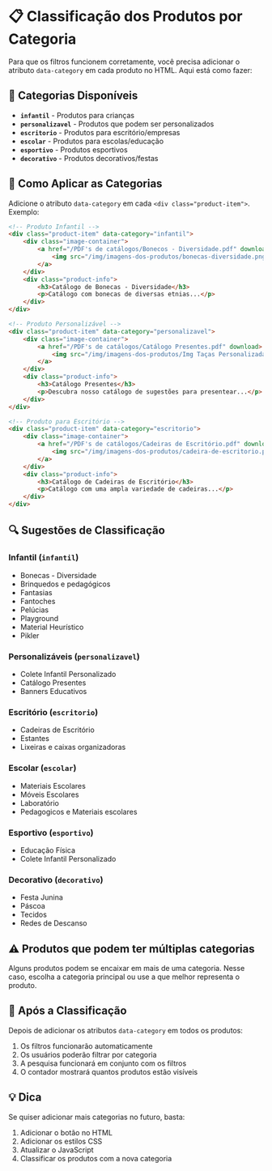 # 📋 Classificação dos Produtos por Categoria

Para que os filtros funcionem corretamente, você precisa adicionar o atributo `data-category` em cada produto no HTML. Aqui está como fazer:

## 🎯 Categorias Disponíveis

- **`infantil`** - Produtos para crianças
- **`personalizavel`** - Produtos que podem ser personalizados
- **`escritorio`** - Produtos para escritório/empresas
- **`escolar`** - Produtos para escolas/educação
- **`esportivo`** - Produtos esportivos
- **`decorativo`** - Produtos decorativos/festas

## 📝 Como Aplicar as Categorias

Adicione o atributo `data-category` em cada `<div class="product-item">`. Exemplo:

```html
<!-- Produto Infantil -->
<div class="product-item" data-category="infantil">
    <div class="image-container">
        <a href="/PDF's de catálogos/Bonecos - Diversidade.pdf" download>
            <img src="/img/imagens-dos-produtos/bonecas-diversidade.png" alt="Bonecas - Diversidade">
        </a>
    </div>
    <div class="product-info">
        <h3>Catálogo de Bonecas - Diversidade</h3>
        <p>Catálogo com bonecas de diversas etnias...</p>
    </div>
</div>

<!-- Produto Personalizável -->
<div class="product-item" data-category="personalizavel">
    <div class="image-container">
        <a href="/PDF's de catálogos/Catálogo Presentes.pdf" download>
            <img src="/img/imagens-dos-produtos/Img Taças Personalizadas.png" alt="Ideias de presentes">
        </a>
    </div>
    <div class="product-info">
        <h3>Catálogo Presentes</h3>
        <p>Descubra nosso catálogo de sugestões para presentear...</p>
    </div>
</div>

<!-- Produto para Escritório -->
<div class="product-item" data-category="escritorio">
    <div class="image-container">
        <a href="/PDF's de catálogos/Cadeiras de Escritório.pdf" download>
            <img src="/img/imagens-dos-produtos/cadeira-de-escritorio.png" alt="Cadeiras de Escritório">
        </a>
    </div>
    <div class="product-info">
        <h3>Catálogo de Cadeiras de Escritório</h3>
        <p>Catálogo com uma ampla variedade de cadeiras...</p>
    </div>
</div>
```

## 🔍 Sugestões de Classificação

### Infantil (`infantil`)
- Bonecas - Diversidade
- Brinquedos e pedagógicos
- Fantasias
- Fantoches
- Pelúcias
- Playground
- Material Heurístico
- Pikler

### Personalizáveis (`personalizavel`)
- Colete Infantil Personalizado
- Catálogo Presentes
- Banners Educativos

### Escritório (`escritorio`)
- Cadeiras de Escritório
- Estantes
- Lixeiras e caixas organizadoras

### Escolar (`escolar`)
- Materiais Escolares
- Móveis Escolares
- Laboratório
- Pedagogicos e Materiais escolares

### Esportivo (`esportivo`)
- Educação Física
- Colete Infantil Personalizado

### Decorativo (`decorativo`)
- Festa Junina
- Páscoa
- Tecidos
- Redes de Descanso

## ⚠️ Produtos que podem ter múltiplas categorias

Alguns produtos podem se encaixar em mais de uma categoria. Nesse caso, escolha a categoria principal ou use a que melhor representa o produto.

## 🚀 Após a Classificação

Depois de adicionar os atributos `data-category` em todos os produtos:

1. Os filtros funcionarão automaticamente
2. Os usuários poderão filtrar por categoria
3. A pesquisa funcionará em conjunto com os filtros
4. O contador mostrará quantos produtos estão visíveis

## 💡 Dica

Se quiser adicionar mais categorias no futuro, basta:
1. Adicionar o botão no HTML
2. Adicionar os estilos CSS
3. Atualizar o JavaScript
4. Classificar os produtos com a nova categoria

